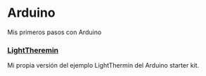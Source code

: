 # Arduino
Mis primeros pasos con Arduino

### [LightTheremin](LightTheremin) ###
Mi propia versión del ejemplo LightThermin del Arduino starter kit.


